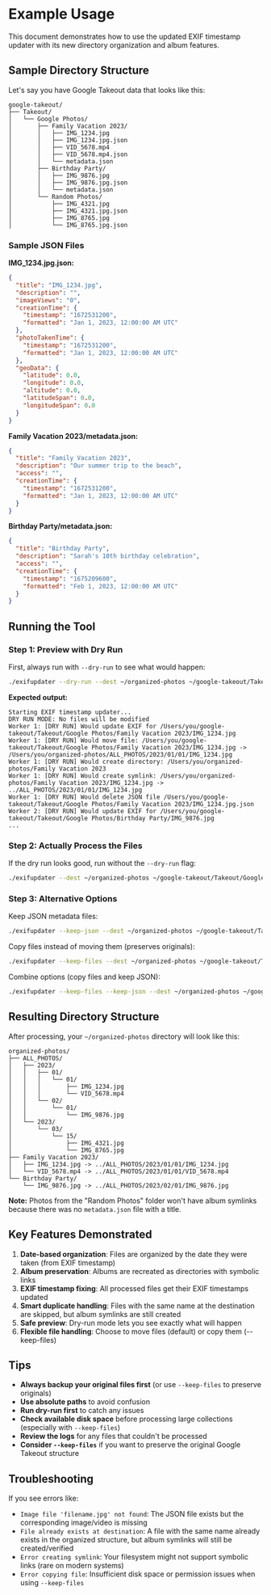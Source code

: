# Example Usage

This document demonstrates how to use the updated EXIF timestamp updater with its new directory organization and album features.

## Sample Directory Structure

Let's say you have Google Takeout data that looks like this:

```
google-takeout/
├── Takeout/
│   └── Google Photos/
│       ├── Family Vacation 2023/
│       │   ├── IMG_1234.jpg
│       │   ├── IMG_1234.jpg.json
│       │   ├── VID_5678.mp4
│       │   ├── VID_5678.mp4.json
│       │   └── metadata.json
│       ├── Birthday Party/
│       │   ├── IMG_9876.jpg
│       │   ├── IMG_9876.jpg.json
│       │   └── metadata.json
│       └── Random Photos/
│           ├── IMG_4321.jpg
│           ├── IMG_4321.jpg.json
│           ├── IMG_8765.jpg
│           └── IMG_8765.jpg.json
```

### Sample JSON Files

**IMG_1234.jpg.json:**
```json
{
  "title": "IMG_1234.jpg",
  "description": "",
  "imageViews": "0",
  "creationTime": {
    "timestamp": "1672531200",
    "formatted": "Jan 1, 2023, 12:00:00 AM UTC"
  },
  "photoTakenTime": {
    "timestamp": "1672531200",
    "formatted": "Jan 1, 2023, 12:00:00 AM UTC"
  },
  "geoData": {
    "latitude": 0.0,
    "longitude": 0.0,
    "altitude": 0.0,
    "latitudeSpan": 0.0,
    "longitudeSpan": 0.0
  }
}
```

**Family Vacation 2023/metadata.json:**
```json
{
  "title": "Family Vacation 2023",
  "description": "Our summer trip to the beach",
  "access": "",
  "creationTime": {
    "timestamp": "1672531200",
    "formatted": "Jan 1, 2023, 12:00:00 AM UTC"
  }
}
```

**Birthday Party/metadata.json:**
```json
{
  "title": "Birthday Party",
  "description": "Sarah's 10th birthday celebration",
  "access": "",
  "creationTime": {
    "timestamp": "1675209600",
    "formatted": "Feb 1, 2023, 12:00:00 AM UTC"
  }
}
```

## Running the Tool

### Step 1: Preview with Dry Run

First, always run with `--dry-run` to see what would happen:

```bash
./exifupdater --dry-run --dest ~/organized-photos ~/google-takeout/Takeout/Google\ Photos/
```

**Expected output:**
```
Starting EXIF timestamp updater...
DRY RUN MODE: No files will be modified
Worker 1: [DRY RUN] Would update EXIF for /Users/you/google-takeout/Takeout/Google Photos/Family Vacation 2023/IMG_1234.jpg
Worker 1: [DRY RUN] Would move file: /Users/you/google-takeout/Takeout/Google Photos/Family Vacation 2023/IMG_1234.jpg -> /Users/you/organized-photos/ALL_PHOTOS/2023/01/01/IMG_1234.jpg
Worker 1: [DRY RUN] Would create directory: /Users/you/organized-photos/Family Vacation 2023
Worker 1: [DRY RUN] Would create symlink: /Users/you/organized-photos/Family Vacation 2023/IMG_1234.jpg -> ../ALL_PHOTOS/2023/01/01/IMG_1234.jpg
Worker 1: [DRY RUN] Would delete JSON file /Users/you/google-takeout/Takeout/Google Photos/Family Vacation 2023/IMG_1234.jpg.json
Worker 2: [DRY RUN] Would update EXIF for /Users/you/google-takeout/Takeout/Google Photos/Birthday Party/IMG_9876.jpg
...
```

### Step 2: Actually Process the Files

If the dry run looks good, run without the `--dry-run` flag:

```bash
./exifupdater --dest ~/organized-photos ~/google-takeout/Takeout/Google\ Photos/
```

### Step 3: Alternative Options

Keep JSON metadata files:
```bash
./exifupdater --keep-json --dest ~/organized-photos ~/google-takeout/Takeout/Google\ Photos/
```

Copy files instead of moving them (preserves originals):
```bash
./exifupdater --keep-files --dest ~/organized-photos ~/google-takeout/Takeout/Google\ Photos/
```

Combine options (copy files and keep JSON):
```bash
./exifupdater --keep-files --keep-json --dest ~/organized-photos ~/google-takeout/Takeout/Google\ Photos/
```

## Resulting Directory Structure

After processing, your `~/organized-photos` directory will look like this:

```
organized-photos/
├── ALL_PHOTOS/
│   ├── 2023/
│   │   ├── 01/
│   │   │   └── 01/
│   │   │       ├── IMG_1234.jpg
│   │   │       └── VID_5678.mp4
│   │   └── 02/
│   │       └── 01/
│   │           └── IMG_9876.jpg
│   └── 2023/
│       └── 03/
│           └── 15/
│               ├── IMG_4321.jpg
│               └── IMG_8765.jpg
├── Family Vacation 2023/
│   ├── IMG_1234.jpg -> ../ALL_PHOTOS/2023/01/01/IMG_1234.jpg
│   └── VID_5678.mp4 -> ../ALL_PHOTOS/2023/01/01/VID_5678.mp4
└── Birthday Party/
    └── IMG_9876.jpg -> ../ALL_PHOTOS/2023/02/01/IMG_9876.jpg
```

**Note:** Photos from the "Random Photos" folder won't have album symlinks because there was no `metadata.json` file with a title.

## Key Features Demonstrated

1. **Date-based organization**: Files are organized by the date they were taken (from EXIF timestamp)
2. **Album preservation**: Albums are recreated as directories with symbolic links
3. **EXIF timestamp fixing**: All processed files get their EXIF timestamps updated
4. **Smart duplicate handling**: Files with the same name at the destination are skipped, but album symlinks are still created
5. **Safe preview**: Dry-run mode lets you see exactly what will happen
6. **Flexible file handling**: Choose to move files (default) or copy them (--keep-files)

## Tips

- **Always backup your original files first** (or use `--keep-files` to preserve originals)
- **Use absolute paths** to avoid confusion
- **Run dry-run first** to catch any issues
- **Check available disk space** before processing large collections (especially with `--keep-files`)
- **Review the logs** for any files that couldn't be processed
- **Consider `--keep-files`** if you want to preserve the original Google Takeout structure

## Troubleshooting

If you see errors like:
- `Image file 'filename.jpg' not found`: The JSON file exists but the corresponding image/video is missing
- `File already exists at destination`: A file with the same name already exists in the organized structure, but album symlinks will still be created/verified
- `Error creating symlink`: Your filesystem might not support symbolic links (rare on modern systems)
- `Error copying file`: Insufficient disk space or permission issues when using `--keep-files`
